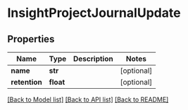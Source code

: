# InsightProjectJournalUpdate


## Properties
Name | Type | Description | Notes
------------ | ------------- | ------------- | -------------
**name** | **str** |  | [optional] 
**retention** | **float** |  | [optional] 

[[Back to Model list]](../README.md#documentation-for-models) [[Back to API list]](../README.md#documentation-for-api-endpoints) [[Back to README]](../README.md)


